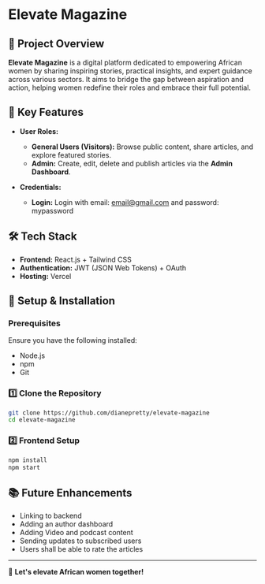 # Elevate Magazine

## 📖 Project Overview
**Elevate Magazine** is a digital platform dedicated to empowering African women by sharing inspiring stories, practical insights, and expert guidance across various sectors. It aims to bridge the gap between aspiration and action, helping women redefine their roles and embrace their full potential.

## 🎯 Key Features
- **User Roles:** 
  - **General Users (Visitors):** Browse public content, share articles, and explore featured stories.
  - **Admin:** Create, edit, delete and publish articles via the **Admin Dashboard**.

- **Credentials:** 
  - **Login:** Login with email: email@gmail.com and password: mypassword
  

## 🛠️ Tech Stack
- **Frontend:** React.js + Tailwind CSS
- **Authentication:** JWT (JSON Web Tokens) + OAuth
- **Hosting:** Vercel 

## 🚀 Setup & Installation
### Prerequisites
Ensure you have the following installed:
- Node.js 
- npm 
- Git

### 1️⃣ Clone the Repository
```bash
git clone https://github.com/dianepretty/elevate-magazine
cd elevate-magazine

```

### 2️⃣ Frontend Setup
```bash
npm install
npm start
```



## 📚 Future Enhancements
- Linking to backend
- Adding an author dashboard 
- Adding Video and podcast content
- Sending updates to subscribed users 
- Users shall be able to rate the articles


---
🚀 **Let's elevate African women together!**